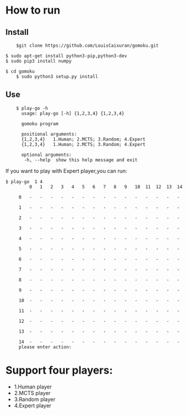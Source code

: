 
# How to run 

## Install 
        
        $git clone https://github.com/LouisCaixuran/gomoku.git

	$ sudo apt-get install python3-pip,python3-dev
	$ sudo pip3 install numpy

	$ cd gomoku
        $ sudo python3 setup.py install

## Use
        $ play-go -h
          usage: play-go [-h] {1,2,3,4} {1,2,3,4}

          gomoku program

          positional arguments:
          {1,2,3,4}   1.Human; 2.MCTS; 3.Random; 4.Expert
          {1,2,3,4}   1.Human; 2.MCTS; 3.Random; 4.Expert

          optional arguments:
           -h, --help  show this help message and exit


If you want to play with Expert player,you can run:
	
	$ play-go  1 4
             0   1   2   3   4   5   6   7   8   9   10  11  12  13  14

         0   -   -   -   -   -   -   -   -   -   -   -   -   -   -   -

         1   -   -   -   -   -   -   -   -   -   -   -   -   -   -   -

         2   -   -   -   -   -   -   -   -   -   -   -   -   -   -   -

         3   -   -   -   -   -   -   -   -   -   -   -   -   -   -   -

         4   -   -   -   -   -   -   -   -   -   -   -   -   -   -   -

         5   -   -   -   -   -   -   -   -   -   -   -   -   -   -   -

         6   -   -   -   -   -   -   -   -   -   -   -   -   -   -   -

         7   -   -   -   -   -   -   -   -   -   -   -   -   -   -   -

         8   -   -   -   -   -   -   -   -   -   -   -   -   -   -   -

         9   -   -   -   -   -   -   -   -   -   -   -   -   -   -   -

         10  -   -   -   -   -   -   -   -   -   -   -   -   -   -   -

         11  -   -   -   -   -   -   -   -   -   -   -   -   -   -   -

         12  -   -   -   -   -   -   -   -   -   -   -   -   -   -   -

         13  -   -   -   -   -   -   -   -   -   -   -   -   -   -   -

         14  -   -   -   -   -   -   -   -   -   -   -   -   -   -   -
         please enter action:



# Support four players:

* 1.Human player
* 2.MCTS player
* 3.Random player
* 4.Expert player
	
